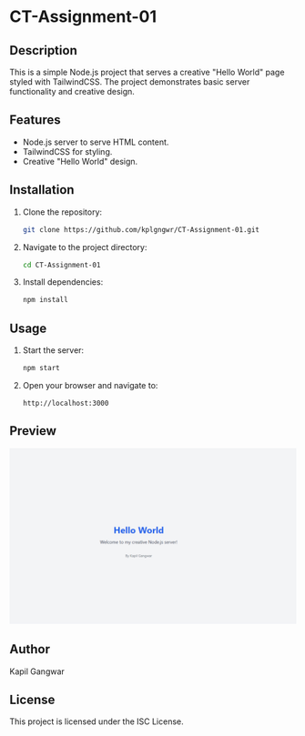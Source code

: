 # CT-Assignment-01

## Description
This is a simple Node.js project that serves a creative "Hello World" page styled with TailwindCSS. The project demonstrates basic server functionality and creative design.

## Features
- Node.js server to serve HTML content.
- TailwindCSS for styling.
- Creative "Hello World" design.

## Installation
1. Clone the repository:
   ```bash
   git clone https://github.com/kplgngwr/CT-Assignment-01.git
   ```
2. Navigate to the project directory:
   ```bash
   cd CT-Assignment-01
   ```
3. Install dependencies:
   ```bash
   npm install
   ```

## Usage
1. Start the server:
   ```bash
   npm start
   ```
2. Open your browser and navigate to:
   ```
   http://localhost:3000
   ```

## Preview
![Hello World Preview](./image.png)

## Author
Kapil Gangwar

## License
This project is licensed under the ISC License.
